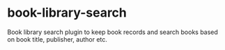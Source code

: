 # book-library-search
Book library search plugin to keep book records and search books based on book title, publisher, author etc.
